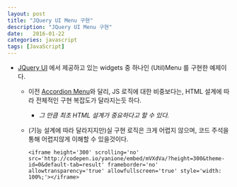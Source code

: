 ```yaml
---
layout: post
title: "JQuery UI Menu 구현"
description: "JQuery UI Menu 구현"
date:   2016-01-22
categories: javascript 
tags: [JavaScript]
---
```


- [JQuery UI](https://jqueryui.com/menu/) 에서 제공하고 있는 widgets 중 하나인 (Util)Menu 를 구현한 예제이다.
	
	- 이전 [Accordion Menu](http://mohwa.github.io/blog/javascript/2016/01/18/accordion-menu/)와 달리, JS 로직에 대한 비중보다는, HTML 설계에 따라 전체적인 구현 복잡도가 달라지는듯 하다.<p>
	
	  - <em>그 만큼 최초 HTML 설계가 중요하다고 할 수 있다.</em>
	
  - (기능 설계에 따라 달라지지만)실 구현 로직은 크게 어렵지 않으며, 코드 주석을 통해 어렵지않게 이해할 수 있을것이다.
	
        <iframe height='300' scrolling='no' src='http://codepen.io/yanione/embed/mVXdVa/?height=300&theme-id=0&default-tab=result' frameborder='no' allowtransparency='true' allowfullscreen='true' style='width: 100%;'></iframe>
       

